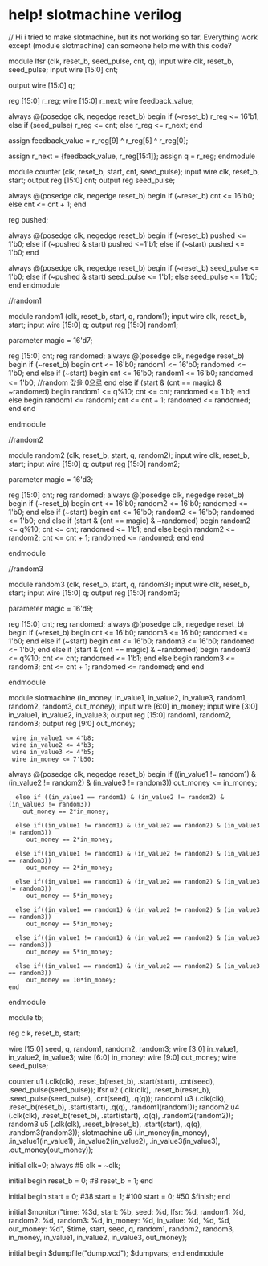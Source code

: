 # help! slotmachine verilog

// Hi i tried to make slotmachine, but its not working so far. Everything work except (module slotmachine) can someone help me with this code?

module lfsr (clk, reset_b, seed_pulse, cnt, q);
  input wire clk, reset_b, seed_pulse;
  input wire [15:0] cnt;
  
  output wire [15:0] q;
  
  reg [15:0] r_reg;
  wire [15:0] r_next;
  wire feedback_value;
  
  always @(posedge clk, negedge reset_b)
    begin
      if (~reset_b)
        r_reg <= 16'b1;
      else if (seed_pulse)
        r_reg <= cnt;
      else 
        r_reg <= r_next;
    end
  
  assign feedback_value = r_reg[9] ^ r_reg[5] ^ r_reg[0];
  
  assign r_next = {feedback_value, r_reg[15:1]};
  assign q = r_reg;
endmodule

module counter (clk, reset_b, start, cnt, seed_pulse);
  input wire clk, reset_b, start;
  output reg [15:0] cnt;
  output reg seed_pulse;
  
  always @(posedge clk, negedge reset_b)
    begin
      if (~reset_b)
        cnt <= 16'b0;
      else
        cnt <= cnt + 1;
    end
  
  reg pushed;
  
  always @(posedge clk, negedge reset_b)
    begin
      if (~reset_b)
        pushed <= 1'b0;
      else if (~pushed & start)
        pushed <=1'b1;
      else if (~start)
        pushed <= 1'b0;
    end
  
  always @(posedge clk, negedge reset_b)
    begin
      if (~reset_b)
        seed_pulse <= 1'b0;
      else if (~pushed & start)
        seed_pulse <= 1'b1;
      else
        seed_pulse <= 1'b0;
    end
endmodule

//random1

module random1 (clk, reset_b, start, q, random1);
  input wire clk, reset_b, start;
  input wire [15:0] q;
  output reg [15:0] random1;
  
  parameter magic = 16'd7;
  
  reg [15:0] cnt;
  reg randomed;
  always @(posedge clk, negedge reset_b)
    begin
      if (~reset_b)
        begin
          cnt <= 16'b0;
          random1 <= 16'b0;
          randomed <= 1'b0;
        end
      else if (~start)
        begin
          cnt <= 16'b0;
          random1 <= 16'b0;
          randomed <= 1'b0; //random 값을 0으로
        end
      else if (start & (cnt == magic) & ~randomed)
        begin
          random1 <= q%10;
          cnt <= cnt;
          randomed <= 1'b1; 
        end
      else
        begin 
          random1 <= random1;
          cnt <= cnt + 1;
          randomed <= randomed;
        end
    end
  
endmodule

//random2

module random2 (clk, reset_b, start, q, random2);
  input wire clk, reset_b, start;
  input wire [15:0] q;
  output reg [15:0] random2;
  
  parameter magic = 16'd3;
  
  reg [15:0] cnt;
  reg randomed;
  always @(posedge clk, negedge reset_b)
    begin
      if (~reset_b)
        begin
          cnt <= 16'b0;
          random2 <= 16'b0;
          randomed <= 1'b0;
        end
      else if (~start)
        begin
          cnt <= 16'b0;
          random2 <= 16'b0;
          randomed <= 1'b0; 
        end
      else if (start & (cnt == magic) & ~randomed)
        begin
          random2 <= q%10;
          cnt <= cnt;
          randomed <= 1'b1; 
        end
      else
        begin 
          random2 <= random2;
          cnt <= cnt + 1;
          randomed <= randomed;
        end
    end
  
endmodule

//random3

module random3 (clk, reset_b, start, q, random3);
  input wire clk, reset_b, start;
  input wire [15:0] q;
  output reg [15:0] random3;
  
  parameter magic = 16'd9;
  
  reg [15:0] cnt;
  reg randomed;
  always @(posedge clk, negedge reset_b)
    begin
      if (~reset_b)
        begin
          cnt <= 16'b0;
          random3 <= 16'b0;
          randomed <= 1'b0;
        end
      else if (~start)
        begin
          cnt <= 16'b0;
          random3 <= 16'b0;
          randomed <= 1'b0;
        end
      else if (start & (cnt == magic) & ~randomed)
        begin
          random3 <= q%10;
          cnt <= cnt;
          randomed <= 1'b1; 
        end
      else
        begin 
          random3 <= random3;
          cnt <= cnt + 1;
          randomed <= randomed;
        end
    end
  
endmodule


module slotmachine (in_money, in_value1, in_value2, in_value3, random1, random2, random3, out_money);
  input wire [6:0] in_money;
  input wire [3:0] in_value1, in_value2, in_value3;
  output reg [15:0] random1, random2, random3;
  output reg [9:0] out_money;
       
     wire in_value1 <= 4'b8;
     wire in_value2 <= 4'b3;
     wire in_value3 <= 4'b5;
     wire in_money <= 7'b50;
      
  always @(posedge clk, negedge reset_b)
    begin
      if ((in_value1 != random1) & (in_value2 != random2) & (in_value3 != random3))
          out_money <= in_money;
      
      else if ((in_value1 == random1) & (in_value2 != random2) & (in_value3 != random3))
       	out_money == 2*in_money;   
      
      else if((in_value1 != random1) & (in_value2 == random2) & (in_value3 != random3))
         out_money == 2*in_money;
      
      else if((in_value1 != random1) & (in_value2 != random2) & (in_value3 == random3))
         out_money == 2*in_money;
      
      else if((in_value1 == random1) & (in_value2 == random2) & (in_value3 != random3))
         out_money == 5*in_money;
      
      else if((in_value1 == random1) & (in_value2 != random2) & (in_value3 == random3))
         out_money == 5*in_money;
      
      else if((in_value1 != random1) & (in_value2 == random2) & (in_value3 == random3))
         out_money == 5*in_money;
      
      else if((in_value1 == random1) & (in_value2 == random2) & (in_value3 == random3))
         out_money == 10*in_money;
    end
  
endmodule


module tb;
  
  reg clk, reset_b, start;
  
  wire [15:0] seed, q, random1, random2, random3;
  wire [3:0] in_value1, in_value2, in_value3;
  wire [6:0] in_money;
  wire [9:0] out_money;
  wire 	      seed_pulse;
  
  counter u1 (.clk(clk), .reset_b(reset_b), .start(start), .cnt(seed), .seed_pulse(seed_pulse));
  lfsr u2 (.clk(clk), .reset_b(reset_b), .seed_pulse(seed_pulse), .cnt(seed), .q(q));
  random1 u3 (.clk(clk), .reset_b(reset_b), .start(start), .q(q), .random1(random1));
  random2 u4 (.clk(clk), .reset_b(reset_b), .start(start), .q(q), .random2(random2));
  random3 u5 (.clk(clk), .reset_b(reset_b), .start(start), .q(q), .random3(random3));
  slotmachine u6 (.in_money(in_money), .in_value1(in_value1), .in_value2(in_value2), .in_value3(in_value3), .out_money(out_money));
  
  initial
    clk=0;
  always
    #5 clk = ~clk;
  
  initial
    begin
      reset_b = 0;
      #8 reset_b = 1;
    end
  
  initial
    begin
      	start = 0;
      #38 start = 1;
      #100 start = 0;
      #50 $finish;
    end
  
  initial
    $monitor("time: %3d, start: %b, seed: %d, lfsr: %d, random1: %d, random2: %d, random3: %d, in_money: %d, in_value: %d, %d, %d, out_money: %d", $time, start, seed, q, random1, random2, random3, in_money, in_value1, in_value2, in_value3, out_money);
             
  initial
  begin
    $dumpfile("dump.vcd"); 
    $dumpvars;
  end
endmodule
